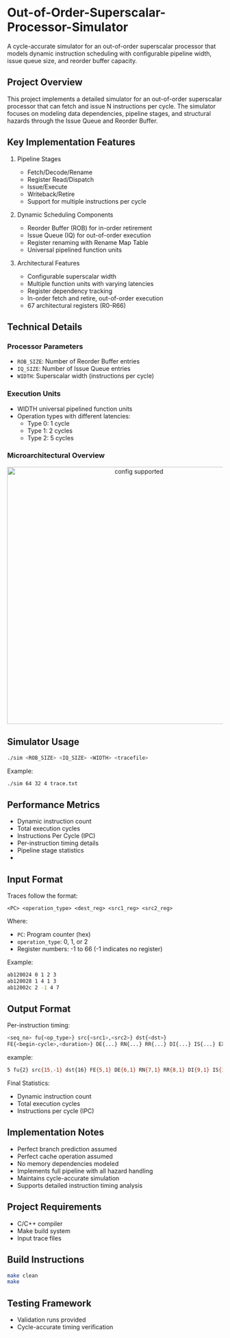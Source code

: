 # Out-of-Order-Superscalar-Processor-Simulator
A cycle-accurate simulator for an out-of-order superscalar processor that models dynamic instruction scheduling with configurable pipeline width, issue queue size, and reorder buffer capacity.

## Project Overview

This project implements a detailed simulator for an out-of-order superscalar processor that can fetch and issue N instructions per cycle. The simulator focuses on modeling data dependencies, pipeline stages, and structural hazards through the Issue Queue and Reorder Buffer.

## Key Implementation Features

1. Pipeline Stages
   * Fetch/Decode/Rename
   * Register Read/Dispatch
   * Issue/Execute
   * Writeback/Retire
   * Support for multiple instructions per cycle

2. Dynamic Scheduling Components
   * Reorder Buffer (ROB) for in-order retirement
   * Issue Queue (IQ) for out-of-order execution
   * Register renaming with Rename Map Table
   * Universal pipelined function units

3. Architectural Features
   * Configurable superscalar width
   * Multiple function units with varying latencies
   * Register dependency tracking
   * In-order fetch and retire, out-of-order execution
   * 67 architectural registers (R0-R66)

## Technical Details

### Processor Parameters
* `ROB_SIZE`: Number of Reorder Buffer entries
* `IQ_SIZE`: Number of Issue Queue entries
* `WIDTH`: Superscalar width (instructions per cycle)

### Execution Units
* WIDTH universal pipelined function units
* Operation types with different latencies:
  * Type 0: 1 cycle
  * Type 1: 2 cycles
  * Type 2: 5 cycles

### Microarchitectural Overview

<div align="center">
<img width="600" alt="config supported" src="https://github.com/user-attachments/assets/74e0bacb-2c05-46c8-9c0a-4f1a92604a22">
</div>

## Simulator Usage
```bash
./sim <ROB_SIZE> <IQ_SIZE> <WIDTH> <tracefile>
```

Example:
```bash
./sim 64 32 4 trace.txt
```

## Performance Metrics
* Dynamic instruction count
* Total execution cycles
* Instructions Per Cycle (IPC)
* Per-instruction timing details
* Pipeline stage statistics
* 
## Input Format

Traces follow the format:
```
<PC> <operation_type> <dest_reg> <src1_reg> <src2_reg>
```
Where:
* `PC`: Program counter (hex)
* `operation_type`: 0, 1, or 2
* Register numbers: -1 to 66 (-1 indicates no register)

Example:

```bash
ab120024 0 1 2 3
ab120028 1 4 1 3
ab12002c 2 -1 4 7
```

## Output Format
Per-instruction timing:

```bash
<seq_no> fu{<op_type>} src{<src1>,<src2>} dst{<dst>} 
FE{<begin-cycle>,<duration>} DE{...} RN{...} RR{...} DI{...} IS{...} EX{...} WB{...} RT{...}
```

example:

```bash
5 fu{2} src{15,-1} dst{16} FE{5,1} DE{6,1} RN{7,1} RR{8,1} DI{9,1} IS{10,3} EX{13,5} WB{18,1} RT{19,1}
```

Final Statistics:

* Dynamic instruction count
* Total execution cycles
* Instructions per cycle (IPC)

## Implementation Notes
* Perfect branch prediction assumed
* Perfect cache operation assumed
* No memory dependencies modeled
* Implements full pipeline with all hazard handling
* Maintains cycle-accurate simulation
* Supports detailed instruction timing analysis

## Project Requirements
* C/C++ compiler
* Make build system
* Input trace files

## Build Instructions
```bash
make clean
make
```

## Testing Framework

* Validation runs provided
* Cycle-accurate timing verification



